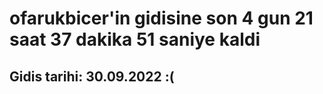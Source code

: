# ofarukbicer'in gidisine son 4 gun 21 saat 37 dakika 51 saniye kaldi

## Gidis tarihi: 30.09.2022 :(